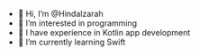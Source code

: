 - 👋 Hi, I’m @Hindalzarah
- 👀 I’m interested in programming
- 🥸 I have experience in Kotlin app development 
- 🌱 I’m currently learning Swift

<!---
Hindalzarah/Hindalzarah is a ✨ special ✨ repository because its `README.md` (this file) appears on your GitHub profile.
You can click the Preview link to take a look at your changes.
--->
